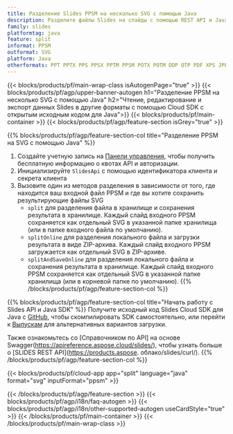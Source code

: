 ```yaml
---
title: Разделение Slides PPSM на несколько SVG с помощью Java
description: Разделите файлы Slides на слайды с помощью REST API и Java SDK с открытым исходным кодом
family: slides
platformtag: java
feature: split
informat: PPSM
outformat: SVG
platform: Java
otherformats: PPT PPTX PPS PPSX PPTM PPSM POTX POTM ODP OTP PDF XPS JPEG PNG BMP TIFF HTML5 GIF XAML
---
```


{{< blocks/products/pf/main-wrap-class isAutogenPage="true" >}}
{{< blocks/products/pf/agp/upper-banner-autogen h1="Разделение PPSM на несколько SVG с помощью Java" h2="Чтение, редактирование и экспорт данных Slides в другие форматы с помощью Cloud SDK с открытым исходным кодом для Java">}}
{{< blocks/products/pf/main-container >}}
{{< blocks/products/pf/agp/feature-section isGrey="true" >}}

{{% blocks/products/pf/agp/feature-section-col title="Разделение PPSM на SVG с помощью Java" %}}
1. Создайте учетную запись на <a href="https://dashboard.aspose.cloud/">Панели управления</a>, чтобы получить бесплатную информацию о квотах API и авторизации.
1. Инициализируйте ```SlidesApi``` с помощью идентификатора клиента и секрета клиента
1. Вызовите один из методов разделения в зависимости от того, где находится ваш входной файл PPSM и где вы хотите сохранить результирующие файлы SVG
    - ```split``` для разделения файла в хранилище и сохранения результата в хранилище. Каждый слайд входного PPSM сохраняется как отдельный SVG в указанной папке хранилища (или в папке входного файла по умолчанию).
    - ```splitOnline``` для разделения локального файла и загрузки результата в виде ZIP-архива. Каждый слайд входного PPSM загружается как отдельный SVG в ZIP-архиве.
    - ```splitAndSaveOnline``` для разделения локального файла и сохранения результата в хранилище. Каждый слайд входного PPSM сохраняется как отдельный SVG в указанной папке хранилища (или в корневой папке по умолчанию).
{{% /blocks/products/pf/agp/feature-section-col %}}

{{% blocks/products/pf/agp/feature-section-col title="Начать работу с Slides API и Java SDK" %}}
Получите исходный код Slides Cloud SDK для Java с [GitHub](https://github.com/aspose-slides-cloud/aspose-slides-cloud-java), чтобы скомпилировать SDK самостоятельно, или перейти к [Выпускам](https://releases.aspose.cloud/) для альтернативных вариантов загрузки.

Также ознакомьтесь со [Справочником по API] на основе Swagger(https://apireference.aspose.cloud/slides/), чтобы узнать больше о [SLIDES REST API](https://products.aspose. облако/slides/curl/).
{{% /blocks/products/pf/agp/feature-section-col %}}

{{< blocks/products/pf/cloud-app app="split" language="java" format="svg" inputFormat="ppsm" >}}

{{< /blocks/products/pf/agp/feature-section >}}
{{< blocks/products/pf/agp/i18n/faq-autogen >}}
{{< blocks/products/pf/agp/i18n/other-supported-autogen useCardStyle="true" >}}
{{< /blocks/products/pf/main-container >}}
{{< /blocks/products/pf/main-wrap-class >}}